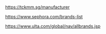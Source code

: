 https://tckmm.sg/manufacturer

https://www.sephora.com/brands-list

https://www.ulta.com/global/nav/allbrands.jsp

